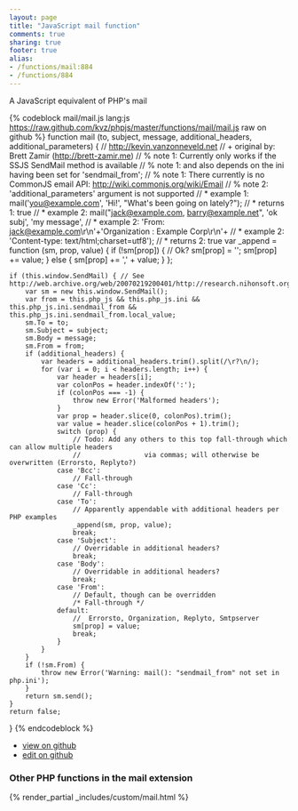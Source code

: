 ```yaml
---
layout: page
title: "JavaScript mail function"
comments: true
sharing: true
footer: true
alias:
- /functions/mail:884
- /functions/884
---
```

<!-- Generated by Rakefile:build -->
A JavaScript equivalent of PHP's mail

{% codeblock mail/mail.js lang:js https://raw.github.com/kvz/phpjs/master/functions/mail/mail.js raw on github %}
function mail (to, subject, message, additional_headers, additional_parameters) {
    // http://kevin.vanzonneveld.net
    // +   original by: Brett Zamir (http://brett-zamir.me)
    // %          note 1: Currently only works if the SSJS SendMail method is available
    // %          note 1: and also depends on the ini having been set for 'sendmail_from';
    // %          note 1: There currently is no CommonJS email API: http://wiki.commonjs.org/wiki/Email
    // %          note 2: 'additional_parameters' argument is not supported
    // *     example 1: mail('you@example.com', 'Hi!', "What's been going on lately?");
    // *     returns 1: true
    // *     example 2: mail("jack@example.com, barry@example.net", 'ok subj', 'my message',
    // *     example 2:           'From: jack@example.com\r\n'+'Organization : Example Corp\r\n'+
    // *     example 2:           'Content-type: text/html;charset=utf8');
    // *     returns 2: true
    var _append = function (sm, prop, value) {
        if (!sm[prop]) { // Ok?
            sm[prop] = '';
            sm[prop] += value;
        } else {
            sm[prop] += ',' + value;
        }
    };

    if (this.window.SendMail) { // See http://web.archive.org/web/20070219200401/http://research.nihonsoft.org/javascript/ServerReferenceJS12/sendmail.htm
        var sm = new this.window.SendMail();
        var from = this.php_js && this.php_js.ini && this.php_js.ini.sendmail_from && this.php_js.ini.sendmail_from.local_value;
        sm.To = to;
        sm.Subject = subject;
        sm.Body = message;
        sm.From = from;
        if (additional_headers) {
            var headers = additional_headers.trim().split(/\r?\n/);
            for (var i = 0; i < headers.length; i++) {
                var header = headers[i];
                var colonPos = header.indexOf(':');
                if (colonPos === -1) {
                    throw new Error('Malformed headers');
                }
                var prop = header.slice(0, colonPos).trim();
                var value = header.slice(colonPos + 1).trim();
                switch (prop) {
                    // Todo: Add any others to this top fall-through which can allow multiple headers
                    //                via commas; will otherwise be overwritten (Errorsto, Replyto?)
                case 'Bcc':
                    // Fall-through
                case 'Cc':
                    // Fall-through
                case 'To':
                    // Apparently appendable with additional headers per PHP examples
                    _append(sm, prop, value);
                    break;
                case 'Subject':
                    // Overridable in additional headers?
                    break;
                case 'Body':
                    // Overridable in additional headers?
                    break;
                case 'From':
                    // Default, though can be overridden
                    /* Fall-through */
                default:
                    //  Errorsto, Organization, Replyto, Smtpserver
                    sm[prop] = value;
                    break;
                }
            }
        }
        if (!sm.From) {
            throw new Error('Warning: mail(): "sendmail_from" not set in php.ini');
        }
        return sm.send();
    }
    return false;
}
{% endcodeblock %}

 - [view on github](https://github.com/kvz/phpjs/blob/master/functions/mail/mail.js)
 - [edit on github](https://github.com/kvz/phpjs/edit/master/functions/mail/mail.js)

### Other PHP functions in the mail extension
{% render_partial _includes/custom/mail.html %}
